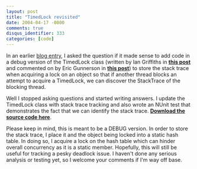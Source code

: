 ```yaml
---
layout: post
title: "TimedLock revisited"
date: 2004-04-17 -0800
comments: true
disqus_identifier: 333
categories: [code]
---
```

In an earlier [blog entry](http://haacked.com/archive/2004/03/26.aspx),
I asked the question if it made sense to add code in a debug version of
the TimedLock class (written by Ian Griffiths in [**this
post**](http://www.interact-sw.co.uk/iangblog/2004/03/23/locking) and
commented on by Eric Gunnerson in [**this
post**](http://blogs.msdn.com/ericgu/archive/2004/03/24/95743.aspx)) to
store the stack trace when acquiring a lock on an object so that if
another thread blocks an attempt to acquire a TimedLock, we can discover
the StackTrace of the blocking thread.

Well I stopped asking questions and started writing answers. I update
the TimedLock class with stack trace tracking and also wrote an NUnit
test that demonstrates the fact that we can identify the stack trace.
[**Download the source code
here**](http://haacked.com/code/TimedLock.zip).

Please keep in mind, this is meant to be a DEBUG version. In order to
store the stack trace, I place it and the object being locked into a
static hash table. In doing so, I acquire a lock on the hash table which
can hinder overall concurrency as it is a static member. Hopefully, this
will still be useful for tracking a pesky deadlock issue. I haven't done
any serious analysis or testing yet, so I welcome your comments if I'm
way off base.

